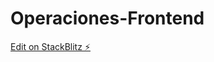 # Operaciones-Frontend

[Edit on StackBlitz ⚡️](https://stackblitz.com/edit/stackblitz-starters-hzjqxl)
